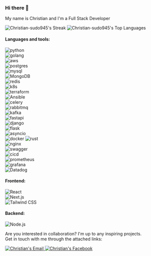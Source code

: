 ### Hi there 👋  
My name is Christian and I'm a Full Stack Developer

![Christian-sudo945's Streak](https://github-readme-streak-stats.herokuapp.com/?user=Christian-sudo945&theme=highcontrast&hide_border=false)
![Christian-sudo945's Top Languages](https://github-readme-stats.vercel.app/api/top-langs/?username=Christian-sudo945&theme=highcontrast&show_icons=true&hide_border=false&layout=compact)

#### Languages and tools:
![python](https://img.shields.io/badge/python%20-%2314354C.svg?&style=for-the-badge&logo=python&logoColor=white)  
![golang](https://img.shields.io/badge/go-%2300ADD8.svg?&style=for-the-badge&logo=go&logoColor=white)  
![aws](https://img.shields.io/badge/AWS%20-%23FF9900.svg?&style=for-the-badge&logo=amazon-aws&logoColor=white)  
![postgres](https://img.shields.io/badge/postgres-%23316192.svg?&style=for-the-badge&logo=postgresql&logoColor=white)  
![mysql](https://img.shields.io/badge/mysql-4479A1.svg?&style=for-the-badge&logo=mysql&logoColor=white)  
![MongoDB](https://img.shields.io/badge/MongoDB-%234ea94b.svg?style=for-the-badge&logo=mongodb&logoColor=white)  
![redis](https://img.shields.io/badge/redis%20-%23CC0000.svg?&style=for-the-badge&logo=redis&logoColor=white)  
![k8s](https://img.shields.io/badge/kubernetes%20-%23326ce5.svg?&style=for-the-badge&logo=kubernetes&logoColor=white)  
![terraform](https://img.shields.io/badge/terraform%20-%235835CC.svg?&style=for-the-badge&logo=terraform&logoColor=white)  
![Ansible](https://img.shields.io/badge/ansible-%231A1918.svg?style=for-the-badge&logo=ansible&logoColor=white)  
![celery](https://img.shields.io/badge/-CELERY-1A4730?style=for-the-badge&logo=celery)  
![rabbitmq](https://img.shields.io/badge/RabbitMQ%20-%23F7DF1E.svg?&style=for-the-badge&color=FF6600)  
![kafka](https://img.shields.io/badge/kafka%20-%23000000.svg?&style=for-the-badge&logo=apache%20kafka&logoColor=white)  
![fastapi](https://img.shields.io/badge/fastapi%20-%2313988a.svg?&style=for-the-badge&logo=fastapi&logoColor=white)  
![django](https://img.shields.io/badge/django%20-%23092E20.svg?&style=for-the-badge&logo=django&logoColor=white)  
![flask](https://img.shields.io/badge/Flask-000000.svg?&style=for-the-badge&logo=flask&logoColor=white)  
![asyncio](https://img.shields.io/badge/asyncio-%2300BAFF.svg?&style=for-the-badge&logo=python&logoColor=white)  
![docker](https://img.shields.io/badge/docker-%232496ED.svg?&style=for-the-badge&logo=docker&logoColor=white) 
![rust](https://img.shields.io/badge/rust-%232496ED.svg?&style=for-the-badge&logo=rust&logoColor=white)  
![nginx](https://img.shields.io/badge/-NGINX-10341E?&style=for-the-badge&logo=nginx&logoColor=white)  
![swagger](https://img.shields.io/badge/swagger-%2385EA2D.svg?&style=for-the-badge&logo=swagger&logoColor=black)  
![cicd](https://img.shields.io/badge/-CI/CD-2D9EA2?&style=for-the-badge)  
![prometheus](https://img.shields.io/badge/prometheus%20-%23E6522C.svg?&style=for-the-badge&logo=prometheus&logoColor=white)  
![grafana](https://img.shields.io/badge/-GRAFANA-black?&style=for-the-badge&logo=grafana&logoColor=yellow)  
![Datadog](https://img.shields.io/badge/datadog-%23632CA6.svg?style=for-the-badge&logo=datadog&logoColor=white)  

#### Frontend:
![React](https://img.shields.io/badge/React-%2361DAFB.svg?style=for-the-badge&logo=react&logoColor=black)  
![Next.js](https://img.shields.io/badge/Next.js-%23000000.svg?style=for-the-badge&logo=next.js&logoColor=white)  
![Tailwind CSS](https://img.shields.io/badge/Tailwind%20CSS-%2338B2AC.svg?style=for-the-badge&logo=tailwind-css&logoColor=white)

#### Backend:
![Node.js](https://img.shields.io/badge/Node.js-%23339933.svg?style=for-the-badge&logo=node.js&logoColor=white)

Are you interested in collaboration? I'm up to any inspiring projects.  
Get in touch with me through the attached links:  

<a href="mailto:me@xenn1337j@gmail.com">
  <img alt="Christian's Email" src="https://img.shields.io/badge/-E--mail-1A4730?style=flat-square&logo=Gmail&logoColor=white" />
</a>

<a href="https://www.facebook.com/christiandevxyz">
  <img alt="Christian's Facebook" src="https://img.shields.io/badge/-Facebook-1877F2?style=flat-square&logo=Facebook&logoColor=white" />
</a>
